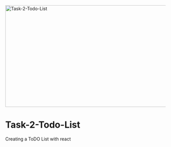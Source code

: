 <img src="https://socialify.git.ci/Nosihle-Mthembu/Task-2-Todo-List/image?language=1&owner=1&name=1&stargazers=1&theme=Light" alt="Task-2-Todo-List" width="640" height="320" />

# Task-2-Todo-List
Creating a ToDO List with react
